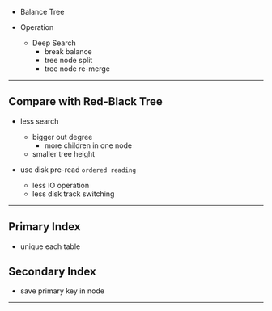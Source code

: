* Balance Tree

* Operation
    * Deep Search
        * break balance
        * tree node split
        * tree node re-merge

---

## Compare with Red-Black Tree

* less search
    * bigger out degree
        * more children in one node
    * smaller tree height

* use disk pre-read `ordered reading`
    * less IO operation
    * less disk track switching

---

## Primary Index

* unique each table

## Secondary Index

* save primary key in node

---
